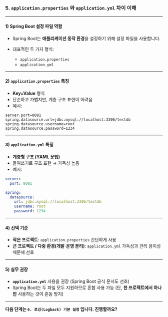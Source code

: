 ### 5. `application.properties` 와 `application.yml` 차이 이해

---

#### 1) **Spring Boot 설정 파일 역할**

* Spring Boot는 **애플리케이션 동작 환경**을 설정하기 위해 설정 파일을 사용합니다.
* 대표적인 두 가지 형식:

  * `application.properties`
  * `application.yml`

---

#### 2) **`application.properties` 특징**

* **Key=Value** 형식
* 단순하고 가볍지만, 계층 구조 표현이 어려움
* 예시:

```properties
server.port=8081
spring.datasource.url=jdbc:mysql://localhost:3306/testdb
spring.datasource.username=root
spring.datasource.password=1234
```

---

#### 3) **`application.yml` 특징**

* **계층형 구조 (YAML 문법)**
* 들여쓰기로 구조 표현 → 가독성 높음
* 예시:

```yaml
server:
  port: 8081

spring:
  datasource:
    url: jdbc:mysql://localhost:3306/testdb
    username: root
    password: 1234
```

---

#### 4) **선택 기준**

* **작은 프로젝트**: `application.properties` 간단하게 사용
* **큰 프로젝트 / 다중 환경(개발·운영 분리)**: `application.yml` 가독성과 관리 용이성 때문에 선호

---

#### 5) **실무 권장**

* **`application.yml`** 사용을 권장 (Spring Boot 공식 문서도 선호)
* Spring Boot는 두 파일 모두 지원하므로 혼합 사용 가능 (단, **한 프로젝트에서 하나만** 사용하는 것이 혼동 방지)

---

**다음 단계는 `6. 로깅(Logback) 기본 설정` 입니다. 진행할까요?**
